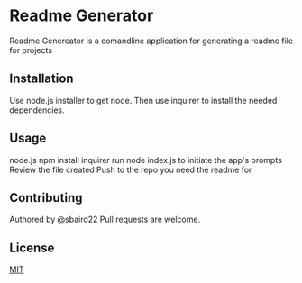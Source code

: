 # Readme Generator
Readme Genereator is a comandline application for generating a readme file for projects

## Installation
Use node.js installer to get node. Then use inquirer to install the needed dependencies.

## Usage
node.js
npm install inquirer
run node index.js to initiate the app's prompts
Review the file created
Push to the repo you need the readme for

## Contributing
Authored by @sbaird22
Pull requests are welcome.

## License
[MIT](https://chooselicense.com/licenses/mit/)

